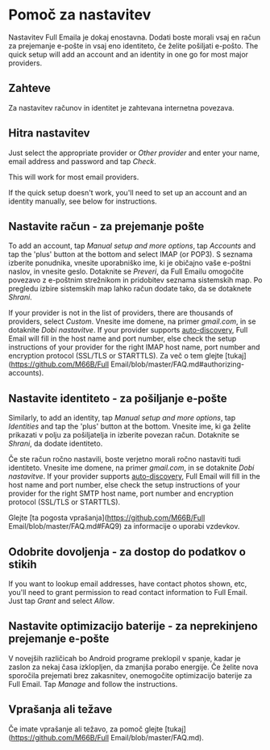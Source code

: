 # Pomoč za nastavitev

Nastavitev Full Emaila je dokaj enostavna. Dodati boste morali vsaj en račun za prejemanje e-pošte in vsaj eno identiteto, če želite pošiljati e-pošto. The quick setup will add an account and an identity in one go for most major providers.

## Zahteve

Za nastavitev računov in identitet je zahtevana internetna povezava.

## Hitra nastavitev

Just select the appropriate provider or *Other provider* and enter your name, email address and password and tap *Check*.

This will work for most email providers.

If the quick setup doesn't work, you'll need to set up an account and an identity manually, see below for instructions.

## Nastavite račun - za prejemanje pošte

To add an account, tap *Manual setup and more options*, tap *Accounts* and tap the 'plus' button at the bottom and select IMAP (or POP3). S seznama izberite ponudnika, vnesite uporabniško ime, ki je običajno vaše e-poštni naslov, in vnesite geslo. Dotaknite se *Preveri*, da Full Emailu omogočite povezavo z e-poštnim strežnikom in pridobitev seznama sistemskih map. Po pregledu izbire sistemskih map lahko račun dodate tako, da se dotaknete *Shrani*.

If your provider is not in the list of providers, there are thousands of providers, select *Custom*. Vnesite ime domene, na primer *gmail.com*, in se dotaknite *Dobi nastavitve*. If your provider supports [auto-discovery](https://tools.ietf.org/html/rfc6186), Full Email will fill in the host name and port number, else check the setup instructions of your provider for the right IMAP host name, port number and encryption protocol (SSL/TLS or STARTTLS). Za več o tem glejte [tukaj](https://github.com/M66B/Full Email/blob/master/FAQ.md#authorizing-accounts).

## Nastavite identiteto - za pošiljanje e-pošte

Similarly, to add an identity, tap *Manual setup and more options*, tap *Identities* and tap the 'plus' button at the bottom. Vnesite ime, ki ga želite prikazati v polju za pošiljatelja in izberite povezan račun. Dotaknite se *Shrani*, da dodate identiteto.

Če ste račun ročno nastavili, boste verjetno morali ročno nastaviti tudi identiteto. Vnesite ime domene, na primer *gmail.com*, in se dotaknite *Dobi nastavitve*. If your provider supports [auto-discovery](https://tools.ietf.org/html/rfc6186), Full Email will fill in the host name and port number, else check the setup instructions of your provider for the right SMTP host name, port number and encryption protocol (SSL/TLS or STARTTLS).

Glejte [ta pogosta vprašanja](https://github.com/M66B/Full Email/blob/master/FAQ.md#FAQ9) za informacije o uporabi vzdevkov.

## Odobrite dovoljenja - za dostop do podatkov o stikih

If you want to lookup email addresses, have contact photos shown, etc, you'll need to grant permission to read contact information to Full Email. Just tap *Grant* and select *Allow*.

## Nastavite optimizacijo baterije - za neprekinjeno prejemanje e-pošte

V novejših različicah bo Android programe preklopil v spanje, kadar je zaslon za nekaj časa izklopljen, da zmanjša porabo energije. Če želite nova sporočila prejemati brez zakasnitev, onemogočite optimizacijo baterije za Full Email. Tap *Manage* and follow the instructions.

## Vprašanja ali težave

Če imate vprašanje ali težavo, za pomoč glejte [tukaj](https://github.com/M66B/Full Email/blob/master/FAQ.md).